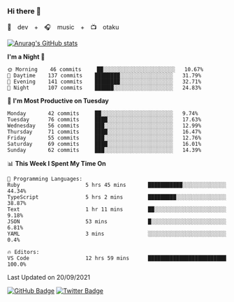 ### Hi there 👋

🚀　dev　+　🎧　music　+　📺　otaku


[![Anurag's GitHub stats](https://github-readme-stats.vercel.app/api?username=koheitasaka&count_private=true&show_icons=true&theme=monokai)](https://github.com/koheitasaka/github-readme-stats)

<!--START_SECTION:waka-->
**I'm a Night 🦉** 

```text
🌞 Morning    46 commits     ██░░░░░░░░░░░░░░░░░░░░░░░   10.67% 
🌆 Daytime    137 commits    ████████░░░░░░░░░░░░░░░░░   31.79% 
🌃 Evening    141 commits    ████████░░░░░░░░░░░░░░░░░   32.71% 
🌙 Night      107 commits    ██████░░░░░░░░░░░░░░░░░░░   24.83%

```
📅 **I'm Most Productive on Tuesday** 

```text
Monday       42 commits     ██░░░░░░░░░░░░░░░░░░░░░░░   9.74% 
Tuesday      76 commits     ████░░░░░░░░░░░░░░░░░░░░░   17.63% 
Wednesday    56 commits     ███░░░░░░░░░░░░░░░░░░░░░░   12.99% 
Thursday     71 commits     ████░░░░░░░░░░░░░░░░░░░░░   16.47% 
Friday       55 commits     ███░░░░░░░░░░░░░░░░░░░░░░   12.76% 
Saturday     69 commits     ████░░░░░░░░░░░░░░░░░░░░░   16.01% 
Sunday       62 commits     ███░░░░░░░░░░░░░░░░░░░░░░   14.39%

```


📊 **This Week I Spent My Time On** 

```text
💬 Programming Languages: 
Ruby                     5 hrs 45 mins       ███████████░░░░░░░░░░░░░░   44.34% 
TypeScript               5 hrs 2 mins        █████████░░░░░░░░░░░░░░░░   38.87% 
Text                     1 hr 11 mins        ██░░░░░░░░░░░░░░░░░░░░░░░   9.18% 
JSON                     53 mins             █░░░░░░░░░░░░░░░░░░░░░░░░   6.81% 
YAML                     3 mins              ░░░░░░░░░░░░░░░░░░░░░░░░░   0.4%

🔥 Editors: 
VS Code                  12 hrs 59 mins      █████████████████████████   100.0%

```


 Last Updated on 20/09/2021
<!--END_SECTION:waka-->

[![GitHub Badge](https://img.shields.io/badge/GitHub-100000?style=for-the-badge&logo=github&logoColor=white)](https://github.com/koheitasaka)
[![Twitter Badge](https://img.shields.io/badge/Twitter-1DA1F2?style=for-the-badge&logo=twitter&logoColor=white)](https://twitter.com/sleep_asleep_)
